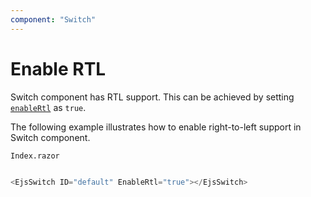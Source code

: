 ```yaml
---
component: "Switch"
---
```


# Enable RTL

Switch component has RTL support. This can be achieved by setting [`enableRtl`](https://help.syncfusion.com/cr/cref_files/aspnetcore-blazor/Syncfusion.EJ2.RazorComponents~Syncfusion.EJ2.RazorComponents.Buttons.EjsSwitch~EnableRtl.html) as `true`.

The following example illustrates how to enable right-to-left support in Switch component.

`Index.razor`

```csharp

<EjsSwitch ID="default" EnableRtl="true"></EjsSwitch>

  ```